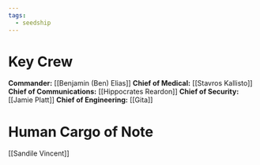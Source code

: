 ```yaml
---
tags:
  - seedship
---
```

# Key Crew
**Commander:**  [[Benjamin (Ben) Elias]]
**Chief of Medical:** [[Stavros Kallisto]]
**Chief of Communications:** [[Hippocrates Reardon]]
**Chief of Security:** [[Jamie Platt]]
**Chief of Engineering:** [[Gita]]

# Human Cargo of Note
[[Sandile Vincent]]
